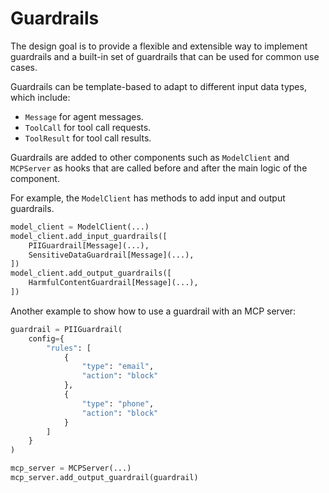 # Guardrails

The design goal is to provide a flexible and extensible way to implement guardrails
and a built-in set of guardrails that can be used for common use cases.

Guardrails can be template-based to adapt to different input data types, which
include:
- `Message` for agent messages.
- `ToolCall` for tool call requests.
- `ToolResult` for tool call results.

Guardrails are added to other components such as `ModelClient` and `MCPServer`
as hooks that are called before and after the main logic of the component.

For example, the `ModelClient` has methods to add input and output guardrails.

```python
model_client = ModelClient(...)
model_client.add_input_guardrails([
    PIIGuardrail[Message](...),
    SensitiveDataGuardrail[Message](...),
])
model_client.add_output_guardrails([
    HarmfulContentGuardrail[Message](...),
])
```

Another example to show how to use a guardrail with an MCP server:

```python
guardrail = PIIGuardrail(
    config={
        "rules": [
            {
                "type": "email",
                "action": "block"
            },
            {
                "type": "phone",
                "action": "block"
            }
        ]
    }
)

mcp_server = MCPServer(...)
mcp_server.add_output_guardrail(guardrail)
```